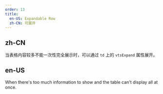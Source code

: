```yaml
---
order: 13
title:
  en-US: Expandable Row
  zh-CN: 可展开
---
```


## zh-CN

当表格内容较多不能一次性完全展示时，可以通过 `td` 上的 `vtsExpand` 属性展开。

## en-US

When there's too much information to show and the table can't display all at once.


